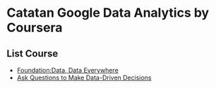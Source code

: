 # Catatan Google Data Analytics by Coursera 

## List Course
* [Foundation:Data, Data Everywhere](https://github.com/AbdanulIkhlas/google-data-analytics-note/tree/main/1.%20Foundation%20Data%2C%20Data%20Everywhere)
* [Ask Questions to Make Data-Driven Decisions](https://github.com/AbdanulIkhlas/google-data-analytics-note/wiki/Ask-Questions-to-Make-Data%E2%80%90Driven-Decisions)
